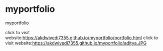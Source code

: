 # myportfolio
myportfolio



click to visit website:https://akdwivedi7355.github.io/myportfolio/portfolio.html
click to visit website:https://akdwivedi7355.github.io/myportfolio/aditya.JPG


